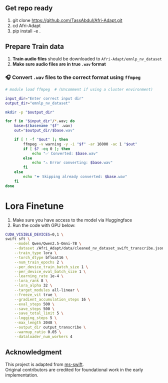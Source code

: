 

## Get repo ready
1. git clone https://github.com/TassAbdul/Afri-Adapt.git
2. cd Afri-Adapt
3. pip install -e .

## Prepare Train data

1. **Train audio files** should be downloaded to `Afri-Adapt/emnlp_nv_dataset`
2. **Make sure audio files are in true `.wav` format**

### 🎧 Convert `.wav` files to the correct format using `ffmpeg`

```bash
# module load ffmpeg  # (Uncomment if using a cluster environment)

input_dir="Enter correct input dir"
output_dir="emnlp_nv_dataset"

mkdir -p "$output_dir"

for f in "$input_dir"/*.wav; do
    base=$(basename "$f" .wav)
    out="$output_dir/$base.wav"

    if [ ! -f "$out" ]; then
        ffmpeg -v warning -y -i "$f" -ar 16000 -ac 1 "$out"
        if [ $? -eq 0 ]; then
            echo "✅ Converted: $base.wav"
        else
            echo "⚠️ Error converting: $base.wav"
        fi
    else
        echo "⏩ Skipping already converted: $base.wav"
    fi
done
```
# Lora Finetune
1. Make sure you have access to the model via Huggingface
2. Run the code with GPU below: 
```bash
CUDA_VISIBLE_DEVICES=0,1 \
swift sft \
    --model Qwen/Qwen2.5-Omni-7B \
    --dataset /Afri_Adapt/data/cleaned_nv_dataset_swift_transcribe.jsonl \
    --train_type lora \
    --torch_dtype bfloat16 \
    --num_train_epochs 2 \
    --per_device_train_batch_size 1 \
    --per_device_eval_batch_size 1 \
    --learning_rate 1e-4 \
    --lora_rank 8 \
    --lora_alpha 32 \
    --target_modules all-linear \
    --freeze_vit true \
    --gradient_accumulation_steps 16 \
    --eval_steps 500 \
    --save_steps 500 \
    --save_total_limit 5 \
    --logging_steps 5 \
    --max_length 2048 \
    --output_dir output_transcribe \
    --warmup_ratio 0.05 \
    --dataloader_num_workers 4
```

## Acknowledgment
This project is adapted from [ms-swift](https://github.com/modelscope/ms-swift).  
Original contributors are credited for foundational work in the early implementation.

